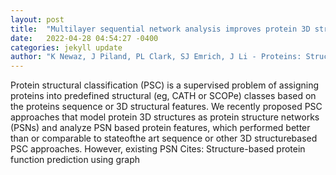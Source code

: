 ```yaml
---
layout: post
title:  "Multilayer sequential network analysis improves protein 3D structural classification"
date:   2022-04-28 04:54:27 -0400
categories: jekyll update
author: "K Newaz, J Piland, PL Clark, SJ Emrich, J Li - Proteins: Structure, Function, and"
---
```

Protein structural classification (PSC) is a supervised problem of assigning proteins into predefined structural (eg, CATH or SCOPe) classes based on the proteins sequence or 3D structural features. We recently proposed PSC approaches that model protein 3D structures as protein structure networks (PSNs) and analyze PSN based protein features, which performed better than or comparable to stateofthe art sequence or other 3D structurebased PSC approaches. However, existing PSN Cites: Structure-based protein function prediction using graph